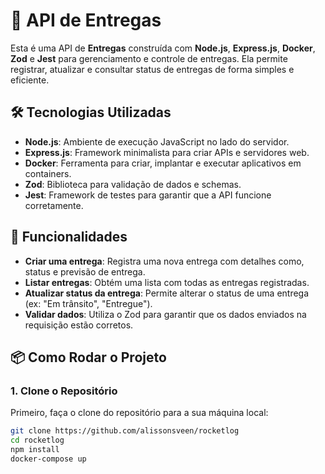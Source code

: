 # 🚚 API de Entregas

Esta é uma API de **Entregas** construída com **Node.js**, **Express.js**, **Docker**, **Zod** e **Jest** para gerenciamento e controle de entregas. Ela permite registrar, atualizar e consultar status de entregas de forma simples e eficiente.

## 🛠 Tecnologias Utilizadas

- **Node.js**: Ambiente de execução JavaScript no lado do servidor.
- **Express.js**: Framework minimalista para criar APIs e servidores web.
- **Docker**: Ferramenta para criar, implantar e executar aplicativos em containers.
- **Zod**: Biblioteca para validação de dados e schemas.
- **Jest**: Framework de testes para garantir que a API funcione corretamente.

## 🚀 Funcionalidades

- **Criar uma entrega**: Registra uma nova entrega com detalhes como, status e previsão de entrega.
- **Listar entregas**: Obtém uma lista com todas as entregas registradas.
- **Atualizar status da entrega**: Permite alterar o status de uma entrega (ex: "Em trânsito", "Entregue").
- **Validar dados**: Utiliza o Zod para garantir que os dados enviados na requisição estão corretos.

## 📦 Como Rodar o Projeto

### 1. Clone o Repositório

Primeiro, faça o clone do repositório para a sua máquina local:

```bash
git clone https://github.com/alissonsveen/rocketlog
cd rocketlog
npm install
docker-compose up
